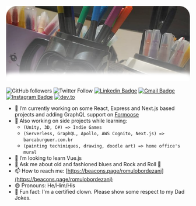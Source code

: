 <img src="assets/bg.png" alt="Pens in a Darth Vader themed cup" style="max-width: 100%; height: auto;"/>
 
![GitHub followers](https://img.shields.io/github/followers/romulobordezani?label=Follow%20Me%21&style=social)
![Twitter Follow](https://img.shields.io/twitter/follow/romulobordezani?style=social)
[![Linkedin Badge](https://img.shields.io/badge/-Linkedin-0077B5?style=flat-square&logo=Linkedin&logoColor=white&link=https://www.linkedin.com/in/romulobordezani/)](https://www.linkedin.com/in/romulobordezani/) 
[![Gmail Badge](https://img.shields.io/badge/Gmail-c5392a?style=flat-square&logo=Gmail&logoColor=white&link=mailto:romulobordezani@gmail.com)](mailto:romulobordezani@gmail.com)
[![Instagram Badge](https://img.shields.io/badge/-Instagram-f797a5?style=flat-square&logo=Instagram&logoColor=white&link=https://www.instagram.com/mulo.art)](https://www.instagram.com/mulo.art)
[![dev.to](https://img.shields.io/badge/dev.to-romulobordezani-black)](https://dev.to/romulobordezani])

- 🔭 I’m currently working on some React, Express and Next.js based projects and adding GraphQL support on [Formoose](https://github.com/romulobordezani/formoose) 
- 🌱 Also working on side projects while learning:
  * `(Unity, 3D, C#) => Indie Games`
  * `(Serverless, GraphQL, Apollo, AWS Cognito, Next.js) => barcaburguer.com.br`
  * `(painting techiniques, drawing, doodle art) => home office's mural`  
- 👯 I’m looking to learn Vue.js
- 💬 Ask me about old and fashioned blues and Rock and Roll 🤘
- 📫 How to reach me: [https://beacons.page/romulobordezani](https://beacons.page/romulobordezani)
- 😄 Pronouns: He/Him/His
- 🤡 Fun fact: I'm a certified clown. Please show some respect to my Dad Jokes.
